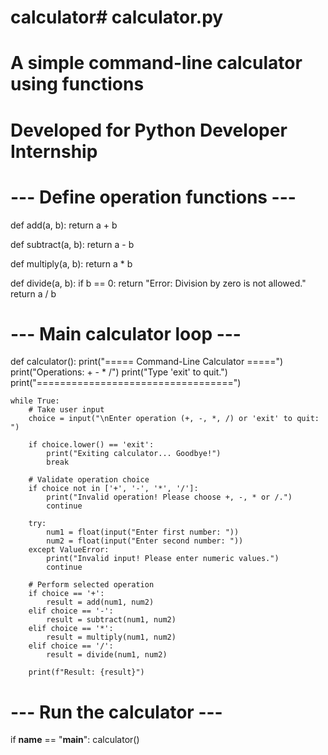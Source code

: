 # calculator# calculator.py
# A simple command-line calculator using functions
# Developed for Python Developer Internship

# --- Define operation functions ---
def add(a, b):
    return a + b

def subtract(a, b):
    return a - b

def multiply(a, b):
    return a * b

def divide(a, b):
    if b == 0:
        return "Error: Division by zero is not allowed."
    return a / b


# --- Main calculator loop ---
def calculator():
    print("===== Command-Line Calculator =====")
    print("Operations: +  -  *  /")
    print("Type 'exit' to quit.")
    print("==================================")

    while True:
        # Take user input
        choice = input("\nEnter operation (+, -, *, /) or 'exit' to quit: ")

        if choice.lower() == 'exit':
            print("Exiting calculator... Goodbye!")
            break

        # Validate operation choice
        if choice not in ['+', '-', '*', '/']:
            print("Invalid operation! Please choose +, -, * or /.")
            continue

        try:
            num1 = float(input("Enter first number: "))
            num2 = float(input("Enter second number: "))
        except ValueError:
            print("Invalid input! Please enter numeric values.")
            continue

        # Perform selected operation
        if choice == '+':
            result = add(num1, num2)
        elif choice == '-':
            result = subtract(num1, num2)
        elif choice == '*':
            result = multiply(num1, num2)
        elif choice == '/':
            result = divide(num1, num2)

        print(f"Result: {result}")


# --- Run the calculator ---
if __name__ == "__main__":
    calculator()
